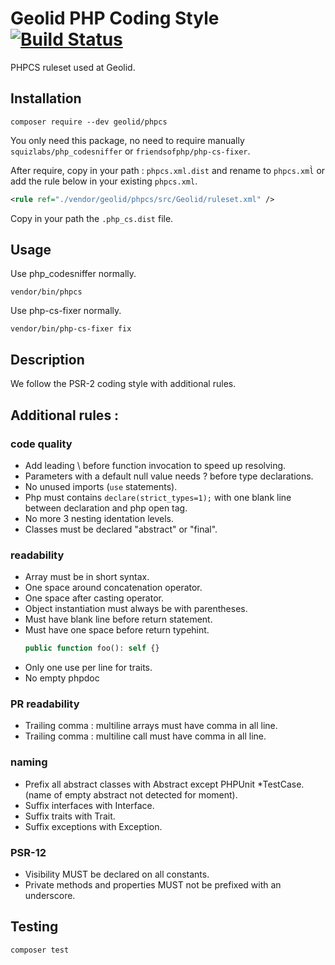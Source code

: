 # Geolid PHP Coding Style [![Build Status](https://travis-ci.org/Geolid/phpcs.svg?branch=master)](https://travis-ci.org/Geolid/phpcs)

PHPCS ruleset used at Geolid.

## Installation

    composer require --dev geolid/phpcs

You only need this package, no need to require manually `squizlabs/php_codesniffer` or `friendsofphp/php-cs-fixer`.

After require, copy in your path : `phpcs.xml.dist` and rename to `phpcs.xml̀`
or add the rule below in your existing `phpcs.xml`.

```xml
<rule ref="./vendor/geolid/phpcs/src/Geolid/ruleset.xml" />
```

Copy in your path the `.php_cs.dist` file.

## Usage

Use php_codesniffer normally.

    vendor/bin/phpcs

Use php-cs-fixer normally.

    vendor/bin/php-cs-fixer fix

## Description

We follow the PSR-2 coding style with additional rules.

## Additional rules :

### code quality
 - Add leading \ before function invocation to speed up resolving.
 - Parameters with a default null value needs ? before type declarations.
 - No unused imports (`use` statements). 
 - Php must contains ```declare(strict_types=1);``` with one blank line between declaration and php open tag.
 - No more 3 nesting identation levels.
 - Classes must be declared "abstract" or "final".

### readability
 - Array must be in short syntax.
 - One space around concatenation operator.
 - One space after casting operator.
 - Object instantiation must always be with parentheses.
 - Must have blank line before return statement.
 - Must have one space before return typehint.
    ```php
    public function foo(): self {}
    ```
 - Only one use per line for traits.
 - No empty phpdoc

### PR readability
 - Trailing comma : multiline arrays must have comma in all line.
 - Trailing comma : multiline call must have comma in all line.


### naming
 - Prefix all abstract classes with Abstract except PHPUnit *TestCase. (name of empty abstract not detected for moment).
 - Suffix interfaces with Interface.
 - Suffix traits with Trait.
 - Suffix exceptions with Exception.

###  PSR-12
 - Visibility MUST be declared on all constants.
 - Private methods and properties MUST not be prefixed with an underscore.

## Testing

    composer test
